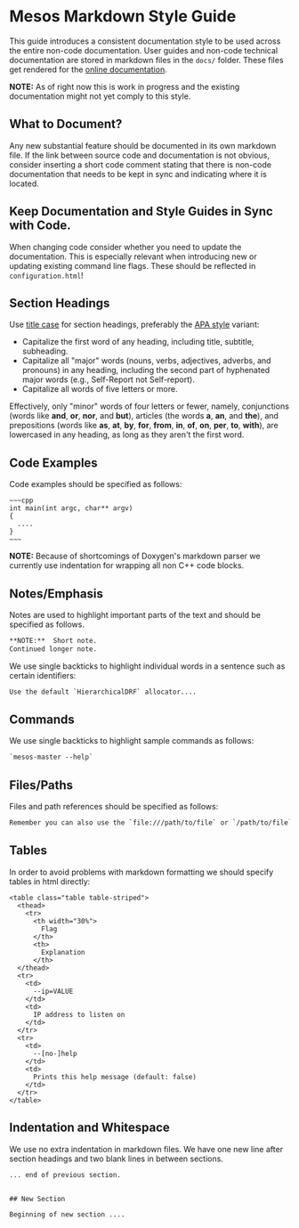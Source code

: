 
# Mesos Markdown Style Guide

This guide introduces a consistent documentation style to be used across the entire non-code documentation.
User guides and non-code technical documentation are stored in markdown files in the `docs/` folder. These files get rendered for the [online documentation](http://mesos.apache.org/documentation/latest/).

**NOTE:** As of right now this is work in progress and the existing documentation might not yet comply to this style.


## What to Document?

Any new substantial feature should be documented in its own markdown file.
If the link between source code and documentation is not obvious, consider inserting a short code comment stating that there is non-code documentation that needs to be kept in sync and indicating where it is located.


## Keep Documentation and Style Guides in Sync with Code.

When changing code consider whether you need to update the documentation.
This is especially relevant when introducing new or updating existing command line flags.
These should be reflected in `configuration.html`!


## Section Headings

Use [title case](https://en.wikipedia.org/wiki/Capitalization#Title_case) for
section headings, preferably the
[APA style](http://blog.apastyle.org/apastyle/headings/) variant:

* Capitalize the first word of any heading, including title, subtitle,
  subheading.
* Capitalize all "major" words (nouns, verbs, adjectives, adverbs, and pronouns)
  in any heading, including the second part of hyphenated major words (e.g.,
  Self-Report not Self-report).
* Capitalize all words of five letters or more.

Effectively, only "minor" words of four letters or fewer, namely, conjunctions
(words like __and__, __or__, __nor__, and __but__), articles (the words __a__,
__an__, and __the__), and prepositions (words like __as__, __at__, __by__,
__for__, __from__, __in__, __of__, __on__, __per__, __to__, __with__), are
lowercased in any heading, as long as they aren't the first word.


## Code Examples

Code examples should be specified as follows:

    ~~~cpp
    int main(int argc, char** argv)
    {
      ....
    }
    ~~~

**NOTE:** Because of shortcomings of Doxygen's markdown parser we currently use indentation for wrapping all non C++ code blocks.


## Notes/Emphasis

Notes are used to highlight important parts of the text and should be specified as follows.

~~~txt
**NOTE:**  Short note.
Continued longer note.
~~~

We use single backticks to highlight individual words in a sentence such as certain identifiers:

~~~txt
Use the default `HierarchicalDRF` allocator....
~~~


## Commands

We use single backticks to highlight sample commands as follows:

~~~txt
`mesos-master --help`
~~~


## Files/Paths

Files and path references should be specified as follows:

~~~txt
Remember you can also use the `file:///path/to/file` or `/path/to/file`
~~~


## Tables

In order to avoid problems with markdown formatting we should specify tables in html directly:

    <table class="table table-striped">
      <thead>
        <tr>
          <th width="30%">
            Flag
          </th>
          <th>
            Explanation
          </th>
      </thead>
      <tr>
        <td>
          --ip=VALUE
        </td>
        <td>
          IP address to listen on
        </td>
      </tr>
      <tr>
        <td>
          --[no-]help
        </td>
        <td>
          Prints this help message (default: false)
        </td>
      </tr>
    </table>


## Indentation and Whitespace

We use no extra indentation in markdown files.
We have one new line after section headings and two blank lines
in between sections.

~~~txt
... end of previous section.


## New Section

Beginning of new section ....
~~~
